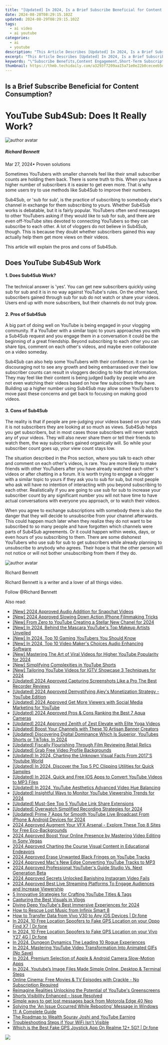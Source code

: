 ```yaml
---
title: "[Updated] In 2024, Is a Brief Subscribe Beneficial for Content Consumption?"
date: 2024-08-28T08:29:15.102Z
updated: 2024-08-29T08:29:15.102Z
tags:
  - ai video
  - ai youtube
categories:
  - ai
  - youtube
description: "This Article Describes [Updated] In 2024, Is a Brief Subscribe Beneficial for Content Consumption?"
excerpt: "This Article Describes [Updated] In 2024, Is a Brief Subscribe Beneficial for Content Consumption?"
keywords: "\"Subscribe Benefits,Content Engagement,Short-Term Subscription,Media Consumption,Readers' Advantages,Quick Access,Content Value\""
thumbnail: https://thmb.techidaily.com/a3293f7209aa15a71e0e22b0ceceeb5d43595d799fa4a5a92be66390c4a5c2d5.jpg
---
```


## Is a Brief Subscribe Beneficial for Content Consumption?

# YouTube Sub4Sub: Does It Really Work?

![author avatar](https://images.wondershare.com/filmora/article-images/richard-bennett.jpg)

##### Richard Bennett

 Mar 27, 2024• Proven solutions

 Sometimes YouTubers with smaller channels feel like their small subscriber counts are holding them back. There is some truth to this. When you have a higher number of subscribers it is easier to get even more. That is why some users try to use methods like Sub4Sub to improve their numbers.

 Sub4Sub, or 'sub for sub', is the practice of subscribing to somebody else's channel in exchange for them subscribing to yours. Whether Sub4Sub works is debatable, but it is fairly popular. YouTubers often send messages to other YouTubers asking if they would like to sub for sub, and there are even off-YouTube sites devoted to connecting YouTubers so they can subscribe to each other. A lot of vloggers do not believe in Sub4Sub, though. This is because they doubt whether subscribers gained this way actually help them get more views on their videos.

 This article will explain the pros and cons of Sub4Sub.

## Does YouTube Sub4Sub Work

#### 1\. Does Sub4Sub Work?

 The technical answer is 'yes'. You can get new subscribers quickly using sub for sub and it is in no way against YouTube's rules. On the other hand, subscribers gained through sub for sub do not watch or share your videos. Users end up with more subscribers, but their channels do not truly grow.

#### 2\. Pros of Sub4Sub

 A big part of doing well on YouTube is being engaged in your vlogging community. If a YouTuber with a similar topic to yours approaches you with a Sub4Sub request and you engage them in a conversation it could be the beginning of a great friendship. Beyond subscribing to each other you can share tips, comment on each other's videos, and maybe even collaborate on a video someday.

 Sub4Sub can also help some YouTubers with their confidence. It can be discouraging not to see any growth and being embarrassed over their low subscriber counts can result in vloggers deciding to hide that information. They may feel like their content is being judged badly by people who are not even watching their videos based on how few subscribers they have. Building up a higher number using Sub4Sub may allow some YouTubers to move past these concerns and get back to focusing on making good videos.

#### 3\. Cons of Sub4Sub

 The reality is that if people are pre-judging your videos based on your stats it is not subscribers they are looking at so much as views. Sub4Sub helps you get subscribers, but in most cases those subscribers will never watch any of your videos. They will also never share them or tell their friends to watch them, the way subscribers gained organically will. So while your subscriber count goes up, your view count stays low.

 The situation described in the Pros section, where you talk to each other and comment on each other's videos, is rare. You are more likely to make friends with other YouTubers after you have already watched each other's videos or after chatting in a forum. It is worth trying to engage a vlogger with a similar topic to yours if they ask you to sub for sub, but most people who ask will have no intention of interacting with you beyond subscribing to each other. Realistically if you are going to use sub for sub to increase your subscriber count by any significant number you will not have time to have actual conversations with everyone you approach, or to watch their videos.

 When you agree to exchange subscriptions with somebody there is also the danger that they will decide to unsubscribe from your channel afterwards. This could happen much later when they realize they do not want to be subscribed to so many people and have forgotten which channels were parts of Sub4Sub agreements. Or it could happen within weeks, days, or even hours of you subscribing to them. There are some dishonest YouTubers who use sub for sub to get subscribers while already planning to unsubscribe to anybody who agrees. Their hope is that the other person will not notice or will not bother unsubscribing from them if they do.

![author avatar](https://images.wondershare.com/filmora/article-images/richard-bennett.jpg)

Richard Bennett

Richard Bennett is a writer and a lover of all things video.

Follow @Richard Bennett


<ins class="adsbygoogle"
     style="display:block"
     data-ad-format="autorelaxed"
     data-ad-client="ca-pub-7571918770474297"
     data-ad-slot="1223367746"></ins>



<ins class="adsbygoogle"
     style="display:block"
     data-ad-client="ca-pub-7571918770474297"
     data-ad-slot="8358498916"
     data-ad-format="auto"
     data-full-width-responsive="true"></ins>





<span class="atpl-alsoreadstyle">Also read:</span>
<div><ul>
<li><a href="https://snapchat-videos.techidaily.com/new-2024-approved-audio-addition-for-snapchat-videos/"><u>[New] 2024 Approved  Audio Addition for Snapchat Videos</u></a></li>
<li><a href="https://screen-capture.techidaily.com/new-2024-approved-slowing-down-action-iphone-filmmaking-tricks/"><u>[New] 2024 Approved  Slowing Down Action  IPhone Filmmaking Tricks</u></a></li>
<li><a href="https://youtube-web.techidaily.com/rom-zero-to-youtube-creating-a-stellar-new-chanel-for-2024/"><u>[New] From Zero to YouTube  Creating a Stellar New Chanel for 2024</u></a></li>
<li><a href="https://youtube-web.techidaily.com/n-2024-behind-the-mascara-youtubes-top-makeup-artists-unveiled/"><u>[New] In 2024, Behind the Mascara  YouTube's Top Makeup Artists Unveiled</u></a></li>
<li><a href="https://youtube-web.techidaily.com/n-2024-top-10-gaming-youtubers-you-should-know/"><u>[New] In 2024, Top 10 Gaming YouTubers You Should Know</u></a></li>
<li><a href="https://youtube-web.techidaily.com/n-2024-top-10-video-makers-choices-audio-enhancing-software/"><u>[New] In 2024, Top 10 Video Maker's Choices  Audio Enhancing Software</u></a></li>
<li><a href="https://youtube-web.techidaily.com/astering-the-art-of-viral-videos-for-higher-youtube-popularity-for-2024/"><u>[New] Mastering The Art of Viral Videos for Higher YouTube Popularity for 2024</u></a></li>
<li><a href="https://youtube-web.techidaily.com/implifying-complexities-in-youtube-shorts/"><u>[New] Simplifying Complexities in YouTube Shorts</u></a></li>
<li><a href="https://youtube-web.techidaily.com/ailoring-youtube-videos-for-igtv-showcase-3-techniques-for-2024/"><u>[New] Tailoring YouTube Videos for IGTV Showcase  3 Techniques for 2024</u></a></li>
<li><a href="https://video-capture.techidaily.com/updated-2024-approved-capturing-screenshots-like-a-pro-the-best-recorder-reviews/"><u>[Updated] 2024 Approved  Capturing Screenshots Like a Pro  The Best Recorder Reviews</u></a></li>
<li><a href="https://youtube-web.techidaily.com/ed-2024-approved-demystifying-ajeys-monetization-strategy-youtube-edition/"><u>[Updated] 2024 Approved  Demystifying Ajey's Monetization Strategy - YouTube Edition</u></a></li>
<li><a href="https://youtube-web.techidaily.com/ed-2024-approved-get-more-viewers-with-social-media-marketing-for-youtube/"><u>[Updated] 2024 Approved  Get More Viewers with Social Media Marketing for YouTube</u></a></li>
<li><a href="https://article-tips.techidaily.com/updated-2024-approved-pros-and-cons-ranking-the-best-7-aqua-cameras/"><u>[Updated] 2024 Approved  Pros & Cons  Ranking the Best 7 Aqua Cameras</u></a></li>
<li><a href="https://youtube-web.techidaily.com/ed-2024-approved-zenith-of-zest-elevate-with-elite-yoga-videos/"><u>[Updated] 2024 Approved  Zenith of Zest  Elevate with Elite Yoga Videos</u></a></li>
<li><a href="https://youtube-web.techidaily.com/ed-boost-your-channels-with-these-10-artisan-banner-creators/"><u>[Updated] Boost Your Channels with These 10 Artisan Banner Creators</u></a></li>
<li><a href="https://youtube-web.techidaily.com/ed-discovering-digital-dominance-which-is-superior-youtubes-shorts-or-tiktoks-in-2024/"><u>[Updated] Discovering Digital Dominance  Which Is Superior, YouTubes Shorts or TikToks, In 2024</u></a></li>
<li><a href="https://youtube-web.techidaily.com/ed-fiscally-flourishing-through-film-reviewing-retail-relics/"><u>[Updated] Fiscally Flourishing Through Film  Reviewing Retail Relics</u></a></li>
<li><a href="https://youtube-web.techidaily.com/ed-grab-free-video-profile-backgrounds/"><u>[Updated] Grab Free Video Profile Backgrounds</u></a></li>
<li><a href="https://youtube-web.techidaily.com/ed-in-2024-charting-the-unknown-visual-facts-from-2017s-youtube-world/"><u>[Updated] In 2024, Charting the Unknown  Visual Facts From 2017'S Youtube World</u></a></li>
<li><a href="https://on-screen-recording.techidaily.com/updated-in-2024-discover-the-top-5-pc-clipping-utilities-for-quick-samples/"><u>[Updated] In 2024, Discover the Top 5 PC Clipping Utilities for Quick Samples</u></a></li>
<li><a href="https://youtube-web.techidaily.com/ed-in-2024-quick-and-free-ios-apps-to-convert-youtube-videos-to-mp3-files/"><u>[Updated] In 2024, Quick and Free  IOS Apps to Convert YouTube Videos to MP3 Files</u></a></li>
<li><a href="https://youtube-web.techidaily.com/ed-in-2024-youtube-aesthetics-advanced-video-hue-balancing/"><u>[Updated] In 2024, YouTube Aesthetics  Advanced Video Hue Balancing</u></a></li>
<li><a href="https://youtube-web.techidaily.com/ed-insightful-ways-to-monitor-youtube-viewership-trends-for-2024/"><u>[Updated] Insightful Ways to Monitor YouTube Viewership Trends for 2024</u></a></li>
<li><a href="https://youtube-web.techidaily.com/ed-must-see-top-5-youtube-link-share-extensions/"><u>[Updated] Must-See Top 5 YouTube Link Share Extensions</u></a></li>
<li><a href="https://screen-activity-recording.techidaily.com/updated-overwatch-simplified-recording-strategies-for-2024/"><u>[Updated] Overwatch  Simplified Recording Strategies for 2024</u></a></li>
<li><a href="https://youtube-web.techidaily.com/ed-prime-7-apps-for-smooth-youtube-live-broadcast-from-iphone-and-android-devices-for-2024/"><u>[Updated] Prime 7 Apps for Smooth YouTube Live Broadcast From iPhone & Android Devices for 2024</u></a></li>
<li><a href="https://youtube-web.techidaily.com/approved-augment-your-vfx-arsenal-explore-these-top-8-sites-for-free-eco-backgrounds/"><u>2024 Approved  Augment Your VFX Arsenal - Explore These Top 8 Sites for Free Eco-Backgrounds</u></a></li>
<li><a href="https://youtube-web.techidaily.com/approved-boost-your-online-presence-by-mastering-video-editing-in-sony-vegas/"><u>2024 Approved  Boost Your Online Presence by Mastering Video Editing in Sony Vegas</u></a></li>
<li><a href="https://fox-http.techidaily.com/2024-approved-charting-the-course-visual-content-in-educational-endeavors/"><u>2024 Approved  Charting the Course  Visual Content in Educational Endeavors</u></a></li>
<li><a href="https://youtube-web.techidaily.com/approved-erase-unwanted-black-fringes-on-youtube-tracks/"><u>2024 Approved  Erase Unwanted Black Fringes on YouTube Tracks</u></a></li>
<li><a href="https://youtube-web.techidaily.com/approved-macs-new-edge-converting-youtube-tracks-to-mp3/"><u>2024 Approved  Mac's New Edge  Converting YouTube Tracks to MP3</u></a></li>
<li><a href="https://youtube-web.techidaily.com/approved-professional-youtubers-guide-studio-vs-next-generation-beta/"><u>2024 Approved  Professional YouTuber's Guide  Studio Vs. Next Generation Beta</u></a></li>
<li><a href="https://instagram-videos.techidaily.com/2024-approved-secrets-unlocked-banishing-instagram-video-fails/"><u>2024 Approved  Secrets Unlocked  Banishing Instagram Video Fails</u></a></li>
<li><a href="https://ai-live-streaming.techidaily.com/2024-approved-best-live-streaming-platforms-to-engage-audiences-and-increase-viewership/"><u>2024 Approved Best Live Streaming Platforms To Engage Audiences and Increase Viewership</u></a></li>
<li><a href="https://youtube-web.techidaily.com/ovative-strategies-for-crafting-youtube-titles-and-tags/"><u>5 Innovative Strategies for Crafting YouTube Titles & Tags</u></a></li>
<li><a href="https://youtube-web.techidaily.com/ring-the-best-visuals-in-vlogs/"><u>Capturing the Best Visuals in Vlogs</u></a></li>
<li><a href="https://youtube-web.techidaily.com/g-deep-youtubes-best-immersive-experiences-for-2024/"><u>Diving Deep  YouTube's Best Immersive Experiences for 2024</u></a></li>
<li><a href="https://blog-min.techidaily.com/how-to-rescue-lost-music-from-infinix-smart-8-by-fonelab-android-recover-music/"><u>How to Rescue Lost Music from Infinix Smart 8</u></a></li>
<li><a href="https://android-transfer.techidaily.com/how-to-transfer-data-from-vivo-v30-to-any-ios-devices-drfone-by-drfone-transfer-from-android-transfer-from-android/"><u>How to Transfer Data from Vivo V30 to Any iOS Devices | Dr.fone</u></a></li>
<li><a href="https://android-location.techidaily.com/in-2024-10-free-location-spoofers-to-fake-gps-location-on-your-oppo-find-x7-drfone-by-drfone-virtual/"><u>In 2024, 10 Free Location Spoofers to Fake GPS Location on your Oppo Find X7 | Dr.fone</u></a></li>
<li><a href="https://android-location.techidaily.com/in-2024-10-free-location-spoofers-to-fake-gps-location-on-your-vivo-y27-4g-drfone-by-drfone-virtual/"><u>In 2024, 10 Free Location Spoofers to Fake GPS Location on your Vivo Y27 4G | Dr.fone</u></a></li>
<li><a href="https://screen-sharing-recording.techidaily.com/in-2024-dungeon-dynamics-the-leading-10-rogue-experiences/"><u>In 2024, Dungeon Dynamics  The Leading 10 Rogue Experiences</u></a></li>
<li><a href="https://youtube-web.techidaily.com/24-mastering-youtube-video-transformation-into-animated-gifs-no-save/"><u>In 2024, Mastering YouTube Video Transformation Into Animated GIFs (No Save)</u></a></li>
<li><a href="https://extra-guidance.techidaily.com/in-2024-premium-selection-of-apple-and-android-camera-slow-motion-apps/"><u>In 2024, Premium Selection of Apple & Android Camera Slow-Motion Apps</u></a></li>
<li><a href="https://youtube-web.techidaily.com/24-youtubes-image-files-made-simple-online-desktop-and-terminal-steps/"><u>In 2024, Youtube’s Image Files Made Simple  Online, Desktop & Terminal Steps</u></a></li>
<li><a href="https://techno-recovery.techidaily.com/online-cinema-free-movies-and-tv-episodes-with-crackle-no-subscription-required/"><u>Online Cinema: Free Movies & TV Episodes with Crackle - No Subscription Required</u></a></li>
<li><a href="https://youtube-web.techidaily.com/gine-realities-unlocking-the-potential-of-youtubes-greenscreens/"><u>Reimagine Realities  Unlocking the Potential of YouTube's Greenscreens</u></a></li>
<li><a href="https://youtube-web.techidaily.com/s-visibility-enhanced-issue-resolved/"><u>Shorts Visibility Enhanced – Issue Resolved</u></a></li>
<li><a href="https://techidaily.com/simple-ways-to-get-lost-messages-back-from-motorola-edge-40-neo-by-fonelab-android-recover-messages/"><u>Simple ways to get lost messages back from Motorola Edge 40 Neo</u></a></li>
<li><a href="https://win-howtos.techidaily.com/solving-the-an-issue-occurred-while-rebooting-message-in-windows-11-a-complete-guide/"><u>Solving the 'An Issue Occurred While Rebooting' Message in Windows 11: A Complete Guide</u></a></li>
<li><a href="https://youtube-web.techidaily.com/oadmap-to-wealth-sourav-joshi-and-youtube-earning/"><u>The Roadmap to Wealth  Sourav Joshi and YouTube Earning</u></a></li>
<li><a href="https://tech-recovery.techidaily.com/troubleshooting-steps-if-your-wifi-isnt-visible/"><u>Troubleshooting Steps if Your WiFi Isn’t Visible</u></a></li>
<li><a href="https://fake-location.techidaily.com/which-is-the-best-fake-gps-joystick-app-on-realme-12plus-5g-drfone-by-drfone-virtual-android/"><u>Which is the Best Fake GPS Joystick App On Realme 12+ 5G? | Dr.fone</u></a></li>
</ul></div>

<!-- affiliate ads begin -->
<a href="https://secure.2checkout.com/order/checkout.php?PRODS=4620780&QTY=1&AFFILIATE=108875&CART=1"><img src="https://secure.avangate.com/images/merchant/07dd4d5a72f5740ef0f035f201951476/728__90banner.jpg" border="0"></a>
<!-- affiliate ads end -->